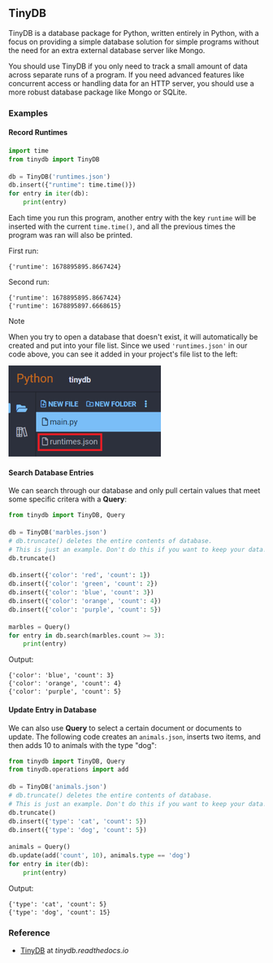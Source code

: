## TinyDB

TinyDB is a database package for Python, written entirely in Python, with a focus on providing a simple database solution for simple programs without the need for an extra external database server like Mongo.

You should use TinyDB if you only need to track a small amount of data across separate runs of a program. If you need advanced features like concurrent access or handling data for an HTTP server, you should use a more robust database package like Mongo or SQLite.

### Examples

#### Record Runtimes

```python
import time
from tinydb import TinyDB

db = TinyDB('runtimes.json')
db.insert({"runtime": time.time()})
for entry in iter(db):
    print(entry)
```

Each time you run this program, another entry with the key `runtime` will be inserted with the current `time.time()`, and all the previous times the program was ran will also be printed.

First run:

```text
{'runtime': 1678895895.8667424}
```

Second run:

```text
{'runtime': 1678895895.8667424}
{'runtime': 1678895897.6668615}
```

<div class="notebox notebox-info">
    <p class="notebox-title">
        Note
    </p>
    <p>
        When you try to open a database that doesn't exist, it will automatically be created and put into your file list. Since we used <code>'runtimes.json'</code> in our code above, you can see it added in your project's file list to the left: 
    </p>
    <p>
        <img src="../../assets/img/tinydb-filelist.png" width="300px"/>
    </p>
</div>

#### Search Database Entries

We can search through our database and only pull certain values that meet some specific critera with a **Query**:

```python
from tinydb import TinyDB, Query

db = TinyDB('marbles.json')
# db.truncate() deletes the entire contents of database.
# This is just an example. Don't do this if you want to keep your data!
db.truncate()

db.insert({'color': 'red', 'count': 1})
db.insert({'color': 'green', 'count': 2})
db.insert({'color': 'blue', 'count': 3})
db.insert({'color': 'orange', 'count': 4})
db.insert({'color': 'purple', 'count': 5})

marbles = Query()
for entry in db.search(marbles.count >= 3):
    print(entry)
```

Output:

```text
{'color': 'blue', 'count': 3}
{'color': 'orange', 'count': 4}
{'color': 'purple', 'count': 5}
```

#### Update Entry in Database

We can also use **Query** to select a certain document or documents to update. The following code creates an `animals.json`, inserts two items, and then adds 10 to animals with the type "dog":

```python
from tinydb import TinyDB, Query
from tinydb.operations import add

db = TinyDB('animals.json')
# db.truncate() deletes the entire contents of database.
# This is just an example. Don't do this if you want to keep your data!
db.truncate()
db.insert({'type': 'cat', 'count': 5})
db.insert({'type': 'dog', 'count': 5})

animals = Query()
db.update(add('count', 10), animals.type == 'dog')
for entry in iter(db):
    print(entry)
```

Output:

```text
{'type': 'cat', 'count': 5}
{'type': 'dog', 'count': 15}
```

### Reference

-   [TinyDB](https://tinydb.readthedocs.io/en/latest/index.html) at _tinydb.readthedocs.io_
